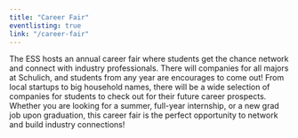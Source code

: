 ```yaml
---
title: "Career Fair"
eventlisting: true
link: "/career-fair"
---
```


The ESS hosts an annual career fair where students get the chance network and connect with industry professionals. There will companies for all majors at Schulich, and students from any year are encourages to come out! From local startups to big household names, there will be a wide selection of companies for students to check out for their future career prospects. Whether you are looking for a summer, full-year internship, or a new grad job upon graduation, this career fair is the perfect opportunity to network and build industry connections!
